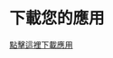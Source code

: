 <!DOCTYPE html>
<html lang="zh-Hant">
<head>
    <meta charset="UTF-8">
    <title>下載應用</title>
</head>
<body>
    <h1>下載您的應用</h1>
    <a href="tawd_jvm.ipa" download>點擊這裡下載應用</a>
</body>
</html>
